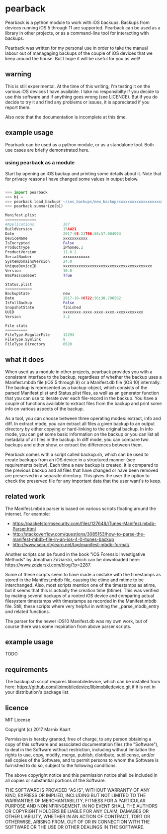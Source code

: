 # pearback

Pearback is a python module to work with iOS backups. Backups from devices
running iOS 5 through 11 are supported. Pearback can be used as a library in
other projects, or as a command-line tool for interacting with backups.

Pearback was written for my personal use in order to take the manual labour out
of managaging backups of the couple of iOS devices that we keep around the
house. But I hope it will be useful for you as well!

## warning

This is still experimental. At the time of this writing, I'm testing it on the
various iOS devices I have available. I take no responsibilty if you decide to
use this software and if anything goes wrong (see LICENCE). But if you do
decide to try it and find any problems or issues, it is appreciated if you
report them.

Also note that the documentation is incomplete at this time.

## example usage

Pearback can be used as a python module, or as a standalone tool. Both use
cases are briefly demonstrated here. 


### using pearback as a module

Start by opening an iOS backup and printing some details about it. Note that
for privacy reasons I have changed some values in output below.

```python

>>> import pearback
>>> b1 =
>>> pearback.load_backup('~/ios_backups/new_backup/xxxxxxxxxxxxxxxxxxxxxxxxxxxxxxxxxxxxxxxx/')
>>> pearback.summarize(b1)

Manifest.plist
==============
#Applications             307
BuildVersion              15A421
Date                      2017-05-23T06:58:57.004993
DeviceName                xxxxxxxxxxx
IsEncrypted               False
ProductType               iPhone6,2
ProductVersion            11.0.2
SerialNumber              xxxxxxxxxxxx
SystemDomainsVersion      24.0
UniqueDeviceID            xxxxxxxxxxxxxxxxxxxxxxxxxxxxxxxxxxxxxxxx
Version                   10.0
WasPasscodeSet            True

Status.plist
============
BackupState               new
Date                      2017-10-06T22:36:38.706502
IsFullBackup              False
SnapshotState             finished
UUID                      xxxxxxxx-xxxx-xxxx-xxxx-xxxxxxxxxxxx
Version                   3.2

File stats
==========
FileType.RegularFile      12293
FileType.Symlink          9
FileType.Directory        6620

```



## what it does

When used as a module in other projects, pearback provides you with a
consistent interface to the backup, regardless of whether the backup uses a
Manifest.mbdb file (iOS 5 through 9) or a Manifest.db file (iOS 10) internally.
The backup is represented as a backup-object, which consists of the parsed
Manifest.plist and Status.plist files, as well as an generator function that
you can use to iterate over each file-record in the backup. You have a couple
of functions available to extract files from the backup and print some info on
various aspects of the backup.

As a tool, you can choose between three operating modes: extract, info and
diff. In extract mode, you can extract all files a given backup to an output
directory by either copying or hard-linking to the original backup. In info
mode, you can get some basic information on the backup or you can list all
metadata of all files in the backup. In diff mode, you can compare two backups
and either show, or extract the differences between them.

Pearback comes with a script called backup.sh, which can be used to create
backups from an iOS device in a structured manner (see requirements below).
Each time a new backup is created, it is compared to the previous backup and
all files that have changed or have been removed are preserved in a separate
directory. This gives the user the option to check the preserved file for any
important data that the user want's to keep.

## related work

The Manifest.mbdb parser is based on various scripts floating around the
internet. For example:

* https://packetstormsecurity.com/files/127648/iTunes-Manifest.mbdb-Parser.html
* http://stackoverflow.com/questions/3085153/how-to-parse-the-manifest-mbdb-file-in-an-ios-4-0-itunes-backup
* http://www.securitylearn.net/tag/manifest-mbdb-format/

Another scripts can be found in the book "iOS Forensic Investigative Methods"
by Jonathan Zdziarski, which can be downloaded here:
https://www.zdziarski.com/blog/?p=2287.

Some of these scripts seem to have made a mistake with the timestamps as stored
in the Manifest.mbdb file, causing the ctime and mtime to be interchanged.
Also, most scripts mention one of the timestamps as atime, but it seems that
this is actually the creation time (btime). This was verified by making several
backups of a rooted iOS device and comparing actual filesystem timestamps with
timestamps as recorded in the Manifest.mbdb file. Still, these scripts where
very helpful in writing the _parse_mbdb_entry and related functions.

The parser for the newer iOS10 Manifest.db was my own work, but of course there
was some inspiration from above parser scripts.

## example usage

TODO

## requirements

The backup.sh script requires libimobiledevice, which can be installed from
here: https://github.com/libimobiledevice/libimobiledevice.git if it is not in
your distribution's package list.

## licence

MIT License

Copyright (c) 2017 Marnix Kaart

Permission is hereby granted, free of charge, to any person obtaining a copy
of this software and associated documentation files (the "Software"), to deal
in the Software without restriction, including without limitation the rights
to use, copy, modify, merge, publish, distribute, sublicense, and/or sell
copies of the Software, and to permit persons to whom the Software is
furnished to do so, subject to the following conditions:

The above copyright notice and this permission notice shall be included in all
copies or substantial portions of the Software.

THE SOFTWARE IS PROVIDED "AS IS", WITHOUT WARRANTY OF ANY KIND, EXPRESS OR
IMPLIED, INCLUDING BUT NOT LIMITED TO THE WARRANTIES OF MERCHANTABILITY,
FITNESS FOR A PARTICULAR PURPOSE AND NONINFRINGEMENT. IN NO EVENT SHALL THE
AUTHORS OR COPYRIGHT HOLDERS BE LIABLE FOR ANY CLAIM, DAMAGES OR OTHER
LIABILITY, WHETHER IN AN ACTION OF CONTRACT, TORT OR OTHERWISE, ARISING FROM,
OUT OF OR IN CONNECTION WITH THE SOFTWARE OR THE USE OR OTHER DEALINGS IN THE
SOFTWARE.
